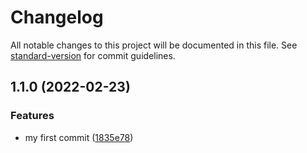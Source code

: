 # Changelog

All notable changes to this project will be documented in this file. See [standard-version](https://github.com/conventional-changelog/standard-version) for commit guidelines.

## 1.1.0 (2022-02-23)


### Features

* my first commit ([1835e78](https://github.com/Adebayo-S/proCode-Digital-Solutions/commit/1835e787e7c7c50f6262371cecce4ed9c91e99fd))
